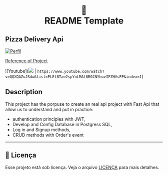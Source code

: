 <h1 align="center">
📄<br>README Template
</h1>

## Pizza Delivery Api 

[![Perfil](https://img.shields.io/badge/perfil%20-%23323330.svg?&style=for-the-badge&logo=perfil&logoColor=black&color=F745B5)](https://github.com/rodrigolaa)

[Reference of Project](https://www.youtube.com/watch?v=QQXQAZuJSdw&list=PLEt8Tae2spYnLMAf8RGCNYhovIFZHVsPP&index=1) 

![Youtube](<img src="https://img.shields.io/badge/YouTube-FF0000?style=for-the-badge&logo=youtube&logoColor=white" /> | `https://www.youtube.com/watch?v=QQXQAZuJSdw&list=PLEt8Tae2spYnLMAf8RGCNYhovIFZHVsPP&index=1`)


## Description

This project has the porpuse to create an real api project with Fast Api that allow us to understand and put in practice:

- authentication principles with JWT, 
- Develop and Config Database in Postgress SQL,
- Log in and Signup methods, 
- CRUD methods with Order's event


---


## 🍜 Licença

Esse projeto está sob licença. Veja o arquivo [LICENÇA](LICENSE.md) para mais detalhes.<br>
